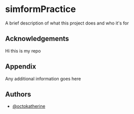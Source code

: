 # simformPractice

A brief description of what this project does and who it's for


## Acknowledgements

 Hi this is my repo


## Appendix

Any additional information goes here


## Authors

- [@octokatherine](https://www.github.com/octokatherine)




